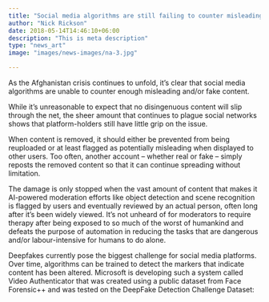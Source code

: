 ```yaml
---
title: "Social media algorithms are still failing to counter misleading content"
author: "Nick Rickson"
date: 2018-05-14T14:46:10+06:00
description: "This is meta description"
type: "news_art"
image: "images/news-images/na-3.jpg"

---
```


As the Afghanistan crisis continues to unfold, it’s clear that social media algorithms are unable to counter enough misleading and/or fake content.

While it’s unreasonable to expect that no disingenuous content will slip through the net, the sheer amount that continues to plague social networks shows that platform-holders still have little grip on the issue.

When content is removed, it should either be prevented from being reuploaded or at least flagged as potentially misleading when displayed to other users. Too often, another account – whether real or fake – simply reposts the removed content so that it can continue spreading without limitation.

The damage is only stopped when the vast amount of content that makes it AI-powered moderation efforts like object detection and scene recognition is flagged by users and eventually reviewed by an actual person, often long after it’s been widely viewed. It’s not unheard of for moderators to require therapy after being exposed to so much of the worst of humankind and defeats the purpose of automation in reducing the tasks that are dangerous and/or labour-intensive for humans to do alone.

Deepfakes currently pose the biggest challenge for social media platforms. Over time, algorithms can be trained to detect the markers that indicate content has been altered. Microsoft is developing such a system called Video Authenticator that was created using a public dataset from Face Forensic++ and was tested on the DeepFake Detection Challenge Dataset:

